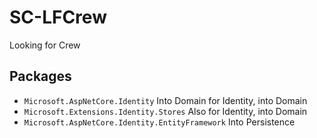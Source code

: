 # SC-LFCrew
Looking for Crew

## Packages
- `Microsoft.AspNetCore.Identity` Into Domain for Identity, into Domain
- `Microsoft.Extensions.Identity.Stores` Also for Identity, into Domain
- `Microsoft.AspNetCore.Identity.EntityFramework` Into Persistence
